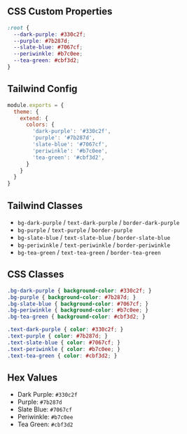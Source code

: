 ## CSS Custom Properties

```css
:root {
  --dark-purple: #330c2f;
  --purple: #7b287d;
  --slate-blue: #7067cf;
  --periwinkle: #b7c0ee;
  --tea-green: #cbf3d2;
}
```

## Tailwind Config

```js
module.exports = {
  theme: {
    extend: {
      colors: {
        'dark-purple': '#330c2f',
        'purple': '#7b287d',
        'slate-blue': '#7067cf',
        'periwinkle': '#b7c0ee',
        'tea-green': '#cbf3d2',
      }
    }
  }
}
```

## Tailwind Classes

- `bg-dark-purple` / `text-dark-purple` / `border-dark-purple`
- `bg-purple` / `text-purple` / `border-purple`
- `bg-slate-blue` / `text-slate-blue` / `border-slate-blue`
- `bg-periwinkle` / `text-periwinkle` / `border-periwinkle`
- `bg-tea-green` / `text-tea-green` / `border-tea-green`

## CSS Classes

```css
.bg-dark-purple { background-color: #330c2f; }
.bg-purple { background-color: #7b287d; }
.bg-slate-blue { background-color: #7067cf; }
.bg-periwinkle { background-color: #b7c0ee; }
.bg-tea-green { background-color: #cbf3d2; }

.text-dark-purple { color: #330c2f; }
.text-purple { color: #7b287d; }
.text-slate-blue { color: #7067cf; }
.text-periwinkle { color: #b7c0ee; }
.text-tea-green { color: #cbf3d2; }
```

## Hex Values

- Dark Purple: `#330c2f`
- Purple: `#7b287d`
- Slate Blue: `#7067cf`
- Periwinkle: `#b7c0ee`
- Tea Green: `#cbf3d2`